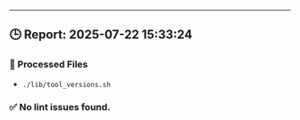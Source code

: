 ---
## 🕒 Report: 2025-07-22 15:33:24

### 📂 Processed Files
- `./lib/tool_versions.sh`



### ✅ No lint issues found.
